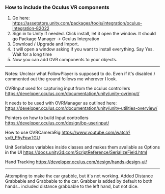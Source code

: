 ### How to include the Oculus VR components

1. Go here: https://assetstore.unity.com/packages/tools/integration/oculus-integration-82022
2. Sign in to Unity if needed. Click install, let it open the window. It should go Package Manager -> Oculus Integration
3. Download / Upgrade and Import.
4. It will open a window asking if you want to install everything. Say Yes. Wait for a long time
5. Now you can add OVR components to your objects.



----
Notes:
Unclear what FollowPlayer is supposed to do. Even if it's disabled / commented out the ground follows me wherever I look.

OVRInput used for capturing input from the oculus controllers
https://developer.oculus.com/documentation/unity/unity-ovrinput/

It needs to be used with OVRManager as outlined here:
https://developer.oculus.com/documentation/unity/unity-utilities-overview/

Pointers on how to build Input controllers
https://developer.oculus.com/design/bp-userinput/

How to use OVRCameraRig
https://www.youtube.com/watch?v=9_P5yFqwTGU

Unit Serializes variables inside classes and makes them available as Options in the UI
https://docs.unity3d.com/ScriptReference/SerializeField.html

Hand Tracking
https://developer.oculus.com/design/hands-design-ui/

---
Attempting to make the car grabble, but it's not working. Added Distance Grabbable and Grabbable to the car. Grabber is added by default to both hands.. included distance grabbable to the left hand, but not dice.
